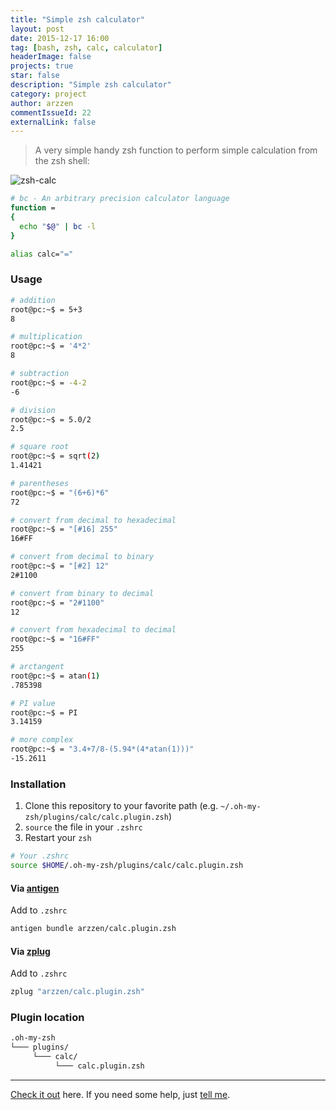 ```yaml
---
title: "Simple zsh calculator"
layout: post
date: 2015-12-17 16:00
tag: [bash, zsh, calc, calculator]
headerImage: false
projects: true
star: false
description: "Simple zsh calculator"
category: project
author: arzzen
commentIssueId: 22
externalLink: false
---
```



> A very simple handy zsh function to perform simple calculation from the zsh shell:

<img src="https://cloud.githubusercontent.com/assets/6382002/13583451/b1e44d30-e4b1-11e5-9efa-804f397c1181.gif" alt="zsh-calc" />

```bash
# bc - An arbitrary precision calculator language
function = 
{
  echo "$@" | bc -l
}

alias calc="="
```


### Usage
```bash
# addition
root@pc:~$ = 5+3
8

# multiplication
root@pc:~$ = '4*2'
8

# subtraction
root@pc:~$ = -4-2
-6

# division
root@pc:~$ = 5.0/2
2.5

# square root
root@pc:~$ = sqrt(2)
1.41421

# parentheses
root@pc:~$ = "(6+6)*6"
72

# convert from decimal to hexadecimal
root@pc:~$ = "[#16] 255"
16#FF

# convert from decimal to binary
root@pc:~$ = "[#2] 12"
2#1100

# convert from binary to decimal
root@pc:~$ = "2#1100"
12

# convert from hexadecimal to decimal
root@pc:~$ = "16#FF"
255

# arctangent
root@pc:~$ = atan(1)
.785398

# PI value
root@pc:~$ = PI
3.14159

# more complex
root@pc:~$ = "3.4+7/8-(5.94*(4*atan(1)))"
-15.2611
```

### Installation

1. Clone this repository to your favorite path (e.g. `~/.oh-my-zsh/plugins/calc/calc.plugin.zsh`)
2. `source` the file in your `.zshrc`
3. Restart your `zsh`

```sh
# Your .zshrc
source $HOME/.oh-my-zsh/plugins/calc/calc.plugin.zsh
```

#### Via [antigen](http://antigen.sharats.me/)

Add to `.zshrc` 
```sh
antigen bundle arzzen/calc.plugin.zsh
```

#### Via [zplug](https://github.com/zplug/zplug)

Add to `.zshrc`
```sh
zplug "arzzen/calc.plugin.zsh"
```


### Plugin location

```bash
.oh-my-zsh
└─── plugins/
     └─── calc/
          └─── calc.plugin.zsh
```


---

[Check it out](https://github.com/arzzen/calc.plugin.zsh) here.
If you need some help, just [tell me](https://github.com/arzzen/calc.plugin.zsh/issues).
